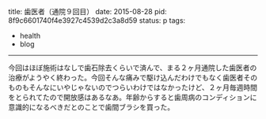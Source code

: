 title: 歯医者（通院９回目）
date: 2015-08-28
pid: 8f9c6601740f4e3927c4539d2c3a8d59
status: p
tags:
- health
- blog
---

今回はほぼ施術はなしで歯石除去くらいで済んで、まる２ヶ月通院した歯医者の治療がようやく終わった。今回そんな痛みで駆け込んだわけでもなく歯医者そのものもそんなにいやじゃないのでつらいわけではなかったけど、２ヶ月毎週時間をとられてたので開放感はあるなあ。年齢からすると歯周病のコンディションに意識的になるべきだとのことで歯間ブラシを買った。
